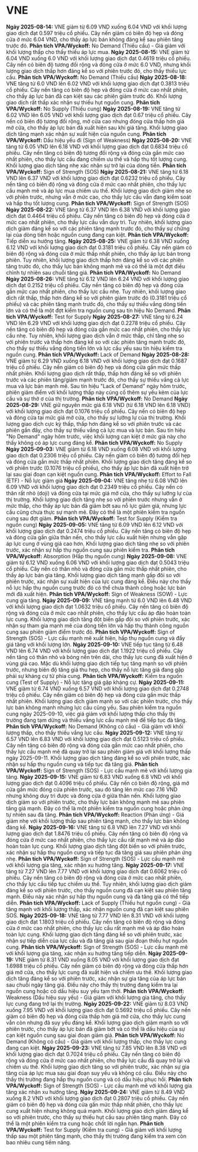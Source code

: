 # VNE

**Ngày 2025-08-14:** VNE giảm từ 6.09 VND xuống 6.04 VND với khối lượng giao dịch đạt 0.597 triệu cổ phiếu. Cây nến giảm có biên độ hẹp và đóng cửa ở mức 6.04 VND, cho thấy áp lực bán không đáng kể sau phiên tăng trước đó. **Phân tích VPA/Wyckoff:** No Demand (Thiếu cầu) - Giá giảm với khối lượng thấp cho thấy thiếu áp lực mua.
**Ngày 2025-08-15:** VNE giảm từ 6.04 VND xuống 6.0 VND với khối lượng giao dịch đạt 0.4619 triệu cổ phiếu. Cây nến có biên độ tương đối rộng và đóng cửa ở mức 6.0 VND, nhưng khối lượng giao dịch thấp hơn đáng kể so với phiên trước đó, cho thấy thiếu lực cầu. **Phân tích VPA/Wyckoff:** No Demand (Thiếu cầu)
**Ngày 2025-08-18:** VNE tăng từ 6.0 VND lên 6.02 VND với khối lượng giao dịch đạt 0.3813 triệu cổ phiếu. Cây nến tăng có biên độ hẹp và đóng cửa ở mức cao nhất phiên, cho thấy áp lực bán đã cạn kiệt sau các phiên giảm trước đó. Khối lượng giao dịch rất thấp xác nhận sự thiếu hụt nguồn cung. **Phân tích VPA/Wyckoff:** No Supply (Thiếu cung)
**Ngày 2025-08-19:** VNE tăng từ 6.02 VND lên 6.05 VND với khối lượng giao dịch đạt 0.67 triệu cổ phiếu. Cây nến có biên độ tương đối rộng, mở cửa cao nhưng đóng cửa thấp hơn giá mở cửa, cho thấy áp lực bán đã xuất hiện sau khi giá tăng. Khối lượng giao dịch tăng mạnh xác nhận sự xuất hiện của nguồn cung. **Phân tích VPA/Wyckoff:** Dấu hiệu yếu đi (Sign of Weakness)
**Ngày 2025-08-20:** VNE tăng từ 6.05 VND lên 6.18 VND với khối lượng giao dịch đạt 0.6834 triệu cổ phiếu. Cây nến tăng có biên độ tương đối rộng và đóng cửa gần mức cao nhất phiên, cho thấy lực cầu đang chiếm ưu thế và hấp thụ tốt lượng cung. Khối lượng giao dịch tăng nhẹ xác nhận sự trở lại của dòng tiền. **Phân tích VPA/Wyckoff:** Sign of Strength (SOS)
**Ngày 2025-08-21:** VNE tăng từ 6.18 VND lên 6.37 VND với khối lượng giao dịch đạt 0.6232 triệu cổ phiếu. Cây nến tăng có biên độ rộng và đóng cửa ở mức cao nhất phiên, cho thấy lực cầu mạnh mẽ và áp lực mua chiếm ưu thế. Khối lượng giao dịch giảm nhẹ so với phiên trước, nhưng vẫn ở mức cao, cho thấy lực cầu vẫn đang kiểm soát và hấp thụ tốt lượng cung. **Phân tích VPA/Wyckoff:** Sign of Strength (SOS)
**Ngày 2025-08-22:** VNE tăng từ 6.37 VND lên 6.38 VND với khối lượng giao dịch đạt 0.4464 triệu cổ phiếu. Cây nến tăng có biên độ hẹp và đóng cửa ở mức cao nhất phiên, cho thấy lực cầu vẫn duy trì. Tuy nhiên, khối lượng giao dịch giảm đáng kể so với các phiên tăng mạnh trước đó, cho thấy sự chững lại của dòng tiền hoặc nguồn cung đang cạn kiệt. **Phân tích VPA/Wyckoff:** Tiếp diễn xu hướng tăng.
**Ngày 2025-08-25:** VNE giảm từ 6.38 VND xuống 6.12 VND với khối lượng giao dịch đạt 0.3181 triệu cổ phiếu. Cây nến giảm có biên độ rộng và đóng cửa ở mức thấp nhất phiên, cho thấy áp lực bán trong phiên. Tuy nhiên, khối lượng giao dịch thấp hơn đáng kể so với các phiên tăng trước đó, cho thấy lực bán không mạnh mẽ và có thể là một đợt điều chỉnh tự nhiên sau chuỗi tăng giá. **Phân tích VPA/Wyckoff:** No Demand
**Ngày 2025-08-26:** VNE tăng từ 6.12 VND lên 6.24 VND với khối lượng giao dịch đạt 0.2152 triệu cổ phiếu. Cây nến tăng có biên độ hẹp và đóng cửa gần mức cao nhất phiên, cho thấy lực cầu nhẹ. Tuy nhiên, khối lượng giao dịch rất thấp, thấp hơn đáng kể so với phiên giảm trước đó (0.3181 triệu cổ phiếu) và các phiên tăng mạnh trước đó, cho thấy sự thiếu vắng dòng tiền lớn và có thể là một đợt kiểm tra nguồn cung sau tín hiệu No Demand. **Phân tích VPA/Wyckoff:** Test for Supply
**Ngày 2025-08-27:** VNE tăng từ 6.24 VND lên 6.29 VND với khối lượng giao dịch đạt 0.2278 triệu cổ phiếu. Cây nến tăng có biên độ hẹp và đóng cửa gần mức cao nhất phiên, cho thấy lực cầu nhẹ. Tuy nhiên, khối lượng giao dịch vẫn ở mức thấp, chỉ tăng nhẹ so với phiên trước và thấp hơn đáng kể so với các phiên tăng mạnh trước đó, cho thấy sự thiếu vắng dòng tiền lớn và lực cầu yếu sau tín hiệu kiểm tra nguồn cung. **Phân tích VPA/Wyckoff:** Lack of Demand
**Ngày 2025-08-28:** VNE giảm từ 6.29 VND xuống 6.18 VND với khối lượng giao dịch đạt 0.1687 triệu cổ phiếu. Cây nến giảm có biên độ hẹp và đóng cửa gần mức thấp nhất phiên. Khối lượng giao dịch rất thấp, thấp hơn đáng kể so với phiên trước và các phiên tăng/giảm mạnh trước đó, cho thấy sự thiếu vắng cả lực mua và lực bán mạnh mẽ. Sau tín hiệu "Lack of Demand" ngày hôm trước, phiên giảm điểm với khối lượng thấp này củng cố thêm sự yếu kém của lực cầu và sự thờ ơ của thị trường. **Phân tích VPA/Wyckoff:** No Demand
**Ngày 2025-08-29:** VNE giữ nguyên mức giá 6.18 VND (từ 6.18 VND lên 6.18 VND) với khối lượng giao dịch đạt 0.1076 triệu cổ phiếu. Cây nến có biên độ hẹp và đóng cửa tại mức giá mở cửa, cho thấy sự lưỡng lự của thị trường. Khối lượng giao dịch cực kỳ thấp, thấp hơn đáng kể so với phiên trước và các phiên gần đây, cho thấy sự thiếu vắng cả lực mua và lực bán. Sau tín hiệu "No Demand" ngày hôm trước, việc khối lượng cạn kiệt ở mức giá này cho thấy không có áp lực cung đáng kể. **Phân tích VPA/Wyckoff:** No Supply
**Ngày 2025-09-03:** VNE giảm từ 6.18 VND xuống 6.08 VND với khối lượng giao dịch đạt 0.2306 triệu cổ phiếu. Cây nến giảm có biên độ tương đối hẹp và đóng cửa gần mức thấp nhất phiên. Khối lượng giao dịch tăng đáng kể so với phiên trước (0.1076 triệu cổ phiếu), cho thấy áp lực bán đã xuất hiện trở lại sau giai đoạn cạn kiệt nguồn cung. **Phân tích VPA/Wyckoff:** Effort to Fall (ETF) - Nỗ lực giảm giá
**Ngày 2025-09-04:** VNE tăng nhẹ từ 6.08 VND lên 6.09 VND với khối lượng giao dịch đạt 0.2349 triệu cổ phiếu. Cây nến có thân rất nhỏ (doji) và đóng cửa tại mức giá mở cửa, cho thấy sự lưỡng lự của thị trường. Khối lượng giao dịch tăng nhẹ so với phiên trước nhưng vẫn ở mức thấp, cho thấy áp lực bán đã giảm bớt sau nỗ lực giảm giá, nhưng lực cầu cũng chưa thực sự mạnh mẽ. Đây có thể là một phiên kiểm tra nguồn cung sau đợt giảm. **Phân tích VPA/Wyckoff:** Test for Supply (Kiểm tra nguồn cung)
**Ngày 2025-09-05:** VNE tăng từ 6.09 VND lên 6.12 VND với khối lượng giao dịch đạt 0.2474 triệu cổ phiếu. Cây nến tăng có biên độ hẹp và đóng cửa gần giữa thân nến, cho thấy lực cầu xuất hiện nhưng vẫn gặp áp lực cung ở vùng giá cao hơn. Khối lượng giao dịch tăng nhẹ so với phiên trước, xác nhận sự hấp thụ nguồn cung sau phiên kiểm tra. **Phân tích VPA/Wyckoff:** Absorption (Hấp thụ nguồn cung)
**Ngày 2025-09-08:** VNE giảm từ 6.12 VND xuống 6.06 VND với khối lượng giao dịch đạt 0.5043 triệu cổ phiếu. Cây nến có thân nhỏ và đóng cửa gần mức thấp nhất phiên, cho thấy áp lực bán gia tăng. Khối lượng giao dịch tăng mạnh gấp đôi so với phiên trước, xác nhận sự xuất hiện của lực cung đáng kể. Điều này cho thấy nỗ lực hấp thụ nguồn cung trước đó có thể chưa thành công hoặc lực bán mới đã xuất hiện. **Phân tích VPA/Wyckoff:** Sign of Weakness (SOW) - Lực cung gia tăng.
**Ngày 2025-09-09:** VNE tăng mạnh từ 6.0 VND lên 6.48 VND với khối lượng giao dịch đạt 1.0632 triệu cổ phiếu. Cây nến tăng có biên độ rộng và đóng cửa ở mức cao nhất phiên, cho thấy lực cầu áp đảo hoàn toàn lực cung. Khối lượng giao dịch tăng đột biến gấp đôi so với phiên trước, xác nhận sự tham gia mạnh mẽ của dòng tiền lớn và hấp thụ thành công nguồn cung sau phiên giảm điểm trước đó. **Phân tích VPA/Wyckoff:** Sign of Strength (SOS) - Lực cầu mạnh mẽ xuất hiện, hấp thụ nguồn cung và đẩy giá tăng với khối lượng lớn.
**Ngày 2025-09-10:** VNE tiếp tục tăng từ 6.48 VND lên 6.74 VND với khối lượng giao dịch đạt 1.1922 triệu cổ phiếu. Cây nến tăng có thân nhỏ và bóng nến trên dài, cho thấy lực cung đã xuất hiện ở vùng giá cao. Mặc dù khối lượng giao dịch tiếp tục tăng mạnh so với phiên trước, nhưng biên độ tăng giá thu hẹp, cho thấy nỗ lực tăng giá đang gặp phải sự kháng cự từ phía cung. **Phân tích VPA/Wyckoff:** Kiểm tra nguồn cung (Test of Supply) - Nỗ lực tăng giá gặp kháng cự.
**Ngày 2025-09-11:** VNE giảm từ 6.74 VND xuống 6.57 VND với khối lượng giao dịch đạt 0.2748 triệu cổ phiếu. Cây nến giảm có biên độ hẹp và đóng cửa gần mức thấp nhất phiên. Khối lượng giao dịch giảm mạnh so với các phiên trước, cho thấy lực bán không mạnh nhưng lực cầu cũng yếu. Sau phiên kiểm tra nguồn cung ngày 2025-09-10, việc giá giảm với khối lượng thấp cho thấy thị trường đang tạm dừng và thiếu vắng lực cầu mạnh mẽ để tiếp tục đà tăng. **Phân tích VPA/Wyckoff:** No Demand (Không có cầu) - Giá giảm với khối lượng thấp, cho thấy thiếu vắng lực cầu.
**Ngày 2025-09-12:** VNE tăng từ 6.57 VND lên 6.83 VND với khối lượng giao dịch đạt 0.5123 triệu cổ phiếu. Cây nến tăng có biên độ rộng và đóng cửa gần mức cao nhất phiên, cho thấy lực cầu mạnh mẽ đã quay trở lại sau phiên giảm giá với khối lượng thấp ngày 2025-09-11. Khối lượng giao dịch tăng đáng kể so với phiên trước, xác nhận sự hấp thụ nguồn cung và tiếp tục đà tăng giá. **Phân tích VPA/Wyckoff:** Sign of Strength (SOS) - Lực cầu mạnh mẽ với khối lượng gia tăng.
**Ngày 2025-09-15:** VNE giảm từ 6.83 VND xuống 6.8 VND với khối lượng giao dịch đạt 0.4096 triệu cổ phiếu. Cây nến có biên độ rộng, giá mở cửa gần mức đóng cửa phiên trước, sau đó tăng lên mức cao 7.16 VND nhưng không duy trì được và đóng cửa ở giữa thân nến. Khối lượng giao dịch giảm so với phiên trước, cho thấy lực bán không mạnh mẽ sau phiên tăng giá mạnh. Đây có thể là một phiên kiểm tra nguồn cung hoặc phản ứng tự nhiên sau đà tăng. **Phân tích VPA/Wyckoff:** Reaction (Phản ứng) - Giá giảm nhẹ với khối lượng thấp sau phiên tăng mạnh, cho thấy lực bán không đáng kể.
**Ngày 2025-09-16:** VNE tăng từ 6.8 VND lên 7.27 VND với khối lượng giao dịch đạt 1.8476 triệu cổ phiếu. Cây nến tăng có biên độ rộng và đóng cửa ở mức cao nhất phiên, cho thấy lực cầu rất mạnh mẽ và áp đảo hoàn toàn lực cung. Khối lượng giao dịch tăng đột biến so với phiên trước, xác nhận sự hấp thụ nguồn cung và tiếp tục đà tăng giá sau phiên phản ứng nhẹ. **Phân tích VPA/Wyckoff:** Sign of Strength (SOS) - Lực cầu mạnh mẽ với khối lượng gia tăng, xác nhận xu hướng tăng.
**Ngày 2025-09-17:** VNE tăng từ 7.27 VND lên 7.77 VND với khối lượng giao dịch đạt 0.6062 triệu cổ phiếu. Cây nến tăng có biên độ rộng và đóng cửa ở mức cao nhất phiên, cho thấy lực cầu tiếp tục chiếm ưu thế. Tuy nhiên, khối lượng giao dịch giảm đáng kể so với phiên trước, cho thấy nguồn cung đã cạn kiệt sau phiên tăng mạnh. Điều này xác nhận sự hấp thụ nguồn cung và đà tăng giá có thể tiếp diễn. **Phân tích VPA/Wyckoff:** Lack of Supply (Thiếu hụt nguồn cung) - Giá tăng mạnh với khối lượng thấp, xác nhận nguồn cung đã cạn kiệt sau phiên SOS.
**Ngày 2025-09-18:** VNE tăng từ 7.77 VND lên 8.31 VND với khối lượng giao dịch đạt 1.1803 triệu cổ phiếu. Cây nến tăng có biên độ rộng và đóng cửa ở mức cao nhất phiên, cho thấy lực cầu rất mạnh mẽ và áp đảo hoàn toàn lực cung. Khối lượng giao dịch tăng đáng kể so với phiên trước, xác nhận sự tiếp diễn của lực cầu và đà tăng giá sau giai đoạn thiếu hụt nguồn cung. **Phân tích VPA/Wyckoff:** Sign of Strength (SOS) - Lực cầu mạnh mẽ với khối lượng gia tăng, xác nhận xu hướng tăng tiếp diễn.
**Ngày 2025-09-19:** VNE giảm từ 8.31 VND xuống 8.05 VND với khối lượng giao dịch đạt 1.6988 triệu cổ phiếu. Cây nến giảm có biên độ rộng và đóng cửa thấp hơn giá mở cửa, cho thấy lực cung đã xuất hiện và chiếm ưu thế. Khối lượng giao dịch tăng đáng kể so với phiên trước, xác nhận sự gia tăng của áp lực bán sau chuỗi ngày tăng giá. Điều này cho thấy thị trường đang kiểm tra lại nguồn cung hoặc có dấu hiệu suy yếu tạm thời. **Phân tích VPA/Wyckoff:** Weakness (Dấu hiệu suy yếu) - Giá giảm với khối lượng gia tăng, cho thấy lực cung đang trở lại thị trường.
**Ngày 2025-09-22:** VNE giảm từ 8.03 VND xuống 7.95 VND với khối lượng giao dịch đạt 0.5692 triệu cổ phiếu. Cây nến giảm có biên độ hẹp và đóng cửa thấp hơn giá mở cửa, cho thấy lực cung vẫn còn nhưng đã suy yếu đáng kể. Khối lượng giao dịch giảm mạnh so với phiên trước, cho thấy áp lực bán đã giảm bớt và có thể là dấu hiệu của sự cạn kiệt nguồn cung sau giai đoạn giảm giá. **Phân tích VPA/Wyckoff:** No Demand (Không có cầu) - Giá giảm với khối lượng thấp, cho thấy lực cung đang cạn kiệt.
**Ngày 2025-09-23:** VNE tăng từ 7.85 VND lên 8.38 VND với khối lượng giao dịch đạt 0.7024 triệu cổ phiếu. Cây nến tăng có biên độ rộng và đóng cửa ở mức cao nhất phiên, cho thấy lực cầu đã quay trở lại và chiếm ưu thế. Khối lượng giao dịch tăng so với phiên trước, xác nhận sự gia tăng của áp lực mua sau giai đoạn suy yếu và không có cầu. Điều này cho thấy thị trường đang hấp thụ nguồn cung và có dấu hiệu phục hồi. **Phân tích VPA/Wyckoff:** Sign of Strength (SOS) - Lực cầu mạnh mẽ với khối lượng gia tăng xác nhận xu hướng tăng.
**Ngày 2025-09-24:** VNE giảm từ 8.49 VND xuống 8.2 VND với khối lượng giao dịch đạt 0.2807 triệu cổ phiếu. Cây nến giảm có biên độ hẹp và đóng cửa gần mức thấp nhất phiên, cho thấy lực cung xuất hiện nhưng không quá mạnh. Khối lượng giao dịch giảm đáng kể so với phiên trước, cho thấy sự thiếu hụt cầu sau phiên tăng mạnh. Đây có thể là một phiên kiểm tra cung hoặc chốt lời ngắn hạn. **Phân tích VPA/Wyckoff:** Test for Supply (Kiểm tra cung) - Giá giảm với khối lượng thấp sau một phiên tăng mạnh, cho thấy thị trường đang kiểm tra xem còn bao nhiêu cung tiềm năng.
